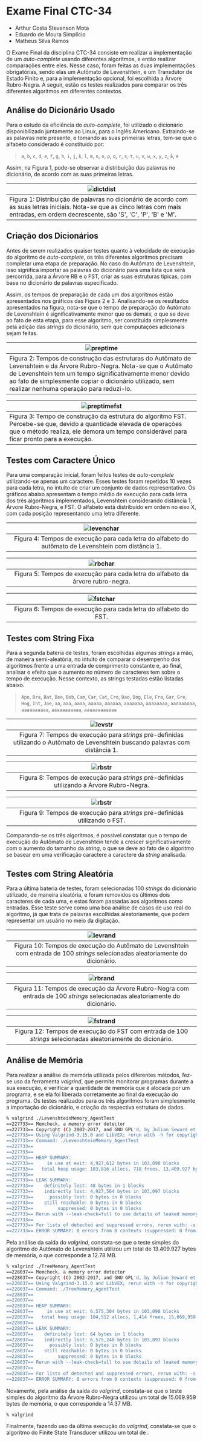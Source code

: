 # Exame Final CTC-34

- Arthur Costa Stevenson Mota
- Eduardo de Moura Simplício
- Matheus Silva Ramos

O Exame Final da disciplina CTC-34 consiste em realizar a implementação de um *auto-complete* usando diferentes algoritmos, e então realizar comparações entre eles. Nesse caso, foram feitas as duas implementações obrigatórias, sendo elas um Autômato de Levenshtein, e um Transdutor de Estado Finito e, para a implementação opcional, foi escolhida a Árvore Rubro-Negra.
A seguir, estão os testes realizados para comparar os três diferentes algoritmos em diferentes contextos.

## Análise do Dicionário Usado

Para o estudo da eficiência do *auto-complete*, foi utilizado o dicionário disponibilizado juntamente ao Linux, para o Inglês Americano. Extraindo-se as palavras nele presente, e tomando as suas primeiras letras, tem-se que o alfabeto considerado é constituído por:
> `a`, `b`, `c`, `d`, `e`, `f`, `g`, `h`, `i`, `j`, `k`, `l`, `m`, `n`, `o`, `p`, `q`, `r`, `s`, `t`, `u`, `v`, `w`, `x`, `y`, `z`, `å`, `é`

Assim, na Figura 1, pode-se observar a distribuição das palavras no dicionário, de acordo com as suas primeiras letras.

| ![dictdist](./src/Analysis/dict_dist.png) |
|-|
|Figura 1: Distribuição de palavras no dicionário de acordo com as suas letras iniciais. Nota-se que as cinco letras com mais entradas, em ordem decrescente, são 'S', 'C', 'P', 'B' e 'M'.|

## Criação dos Dicionários

Antes de serem realizados quaiser testes quanto à velocidade de execução do algoritmo de *auto-complete*, os três diferentes algoritmos precisam completar uma etapa de preparação. No caso do Autômato de Levenshtein, isso significa importar as palavras do dicionário para uma lista que será percorrida, para a Árvore RB e o FST, criar as suas estruturas típicas, com base no dicionário de palavras especificado.

Assim, os tempos de preparação de cada um dos algoritmos estão apresentados nos gráficos das Figura 2 e 3. Analisando-se os resultados apresentados na figura, nota-se que o tempo de preparação do Autômato de Levenshtein é significativamente menor que os demais, o que se deve ao fato de esta etapa, para esse algoritmo, ser constituída simplesmente pela adição das *strings* do dicionário, sem que computações adicionais sejam feitas.

| ![preptime](./src/Analysis/dict_creation.png) |
|-|
|Figura 2: Tempos de construção das estruturas do Autômato de Levenshtein e da Árvore Rubro-Negra. Nota-se que o Autômato de Levenshtein tem um tempo significativamente menor devido ao fato de simplesmente copiar o dicionário utilizado, sem realizar nenhuma operação para reduzi-lo.|

| ![preptimefst](./src/Analysis/dict_fst.png) |
|-|
|Figura 3: Tempo de construção da estrutura do algoritmo FST. Percebe-se que, devido a quantidade elevada de operações que o método realiza, ele demora um tempo considerável para ficar pronto para a execução.|

## Testes com Caractere Único

Para uma comparação inicial, foram feitos testes de *auto-complete* utilizando-se apenas um caractere. Esses testes foram repetidos 10 vezes para cada letra, no intuito de criar um conjunto de dados representativo. Os gráficos abaixo apresentam o tempo médio de execução para cada letra dos três algoritmos implementados, Levenshtein considerando distância 1, Árvore Rubro-Negra, e FST. O alfabeto está distribuído em ordem no eixo X, com cada posição representando uma letra diferente.

|![levenchar](./src/Analysis/leven_char.png)|
| :-: |
|Figura 4: Tempos de execução para cada letra do alfabeto do autômato de Levenshtein com distância 1.|

|![rbchar](./src/Analysis/rb_char.png)|
| :-: |
|Figura 5: Tempos de execução para cada letra do alfabeto da árvore rubro-negra.|

|![fstchar](./src/Analysis/fst_char.png)|
| :-: |
|Figura 6: Tempos de execução para cada letra do alfabeto do FST.|

## Testes com String Fixa

Para a segunda bateria de testes, foram escolhidas algumas *strings* a mão, de maneira semi-aleatória, no intuito de comparar o desempenho dos algoritmos frente a uma entrada de comprimento constante e, ao final, analisar o efeito que o aumento no número de caracteres tem sobre o tempo de execução. Nesse contexto, as strings testadas estão listadas abaixo.

>`Apo`, `Bra`, `Bat`, `Bee`, `Bob`, `Cam`, `Car`, `Cat`, `Cro`, `Dao`, `Dog`, `Ele`, `Fra`, `Gar`, `Gre`, `Hog`, `Int`, `Joe`, `aa`, `aaa`, `aaaa`, `aaaaa`, `aaaaaa`, `aaaaaaa`, `aaaaaaaa`, `aaaaaaaaa`, `aaaaaaaaaa`, `aaaaaaaaaaa`, `aaaaaaaaaaaa`

|![levstr](./src/Analysis/leven_str.png)|
| :-: |
|Figura 7: Tempos de execução para *strings* pré-definidas utilizando o Autômato de Levenshtein buscando palavras com distância 1.|

|![rbstr](./src/Analysis/rb_str.png)|
| :-: |
|Figura 8: Tempos de execução para *strings* pré-definidas utilizando a Árvore Rubro-Negra.|

|![rbstr](./src/Analysis/fst_str.png)|
| :-: |
|Figura 9: Tempos de execução para *strings* pré-definidas utilizando o FST.|

Comparando-se os três algoritmos, é possível constatar que o tempo de execução do Autômato de Levenshtein tende a crescer significativamente com o aumento do tamanho da *string*, o que se deve ao fato de o algoritmo se basear em uma verificação caractere a caractere da *string* analisada.

## Testes com String Aleatória

Para a última bateria de testes, foram selecionadas 100 *strings* do dicionário utilizado, de maneira aleatória, e foram removidos os últimos dois caracteres de cada uma, e estas foram passadas aos algoritmos como entradas. Esse teste serve como uma boa análise de casos de uso real do algoritmo, já que trata de palavras escolhidas aleatoriamente, que podem representar um usuário no meio da digitação.

|![levrand](./src/Analysis/leven_rand.png)|
| :-: |
|Figura 10: Tempos de execução do Autômato de Levenshtein com entrada de 100 *strings* selecionadas aleatoriamente do dicionário.|

|![rbrand](./src/Analysis/rb_rand.png)|
| :-: |
|Figura 11: Tempos de execução da Árvore Rubro-Negra com entrada de 100 *strings* selecionadas aleatoriamente do dicionário.|

|![fstrand](./src/Analysis/fst_rand.png)|
| :-: |
|Figura 12: Tempos de execução do FST com entrada de 100 *strings* selecionadas aleatoriamente do dicionário.|

## Análise de Memória

Para realizar a análise da memória utilizada pelos diferentes métodos, fez-se uso da ferramenta *valgrind*, que permite monitorar programas durante a sua execução, e verificar a quantidade de memória que é alocada por um programa, e se ela foi liberada corretamente ao final da execução do programa. Os testes realizados para os três algoritmos foram simplesmente a importação do dicionário, e criação da respectiva estrutura de dados.

```bash
% valgrind ./LevenshteinMemory_AgentTest                                                                                                                                                                         ✹ ✭
==227733== Memcheck, a memory error detector
==227733== Copyright (C) 2002-2017, and GNU GPL'd, by Julian Seward et al.
==227733== Using Valgrind-3.15.0 and LibVEX; rerun with -h for copyright info
==227733== Command: ./LevenshteinMemory_AgentTest
==227733== 
==227733== 
==227733== HEAP SUMMARY:
==227733==     in use at exit: 4,927,612 bytes in 103,098 blocks
==227733==   total heap usage: 103,816 allocs, 718 frees, 13,409,927 bytes allocated
==227733== 
==227733== LEAK SUMMARY:
==227733==    definitely lost: 48 bytes in 1 blocks
==227733==    indirectly lost: 4,927,564 bytes in 103,097 blocks
==227733==      possibly lost: 0 bytes in 0 blocks
==227733==    still reachable: 0 bytes in 0 blocks
==227733==         suppressed: 0 bytes in 0 blocks
==227733== Rerun with --leak-check=full to see details of leaked memory
==227733== 
==227733== For lists of detected and suppressed errors, rerun with: -s
==227733== ERROR SUMMARY: 0 errors from 0 contexts (suppressed: 0 from 0)
```

Pela análise da saída do *valgrind*, constata-se que o teste simples do algoritmo do Autômato de Levenshtein utilizou um total de 13.409.927 bytes de memória, o que corresponde a 12.78 MB.

```bash
% valgrind ./TreeMemory_AgentTest                                                                                                                                                                                ✹ ✭
==228037== Memcheck, a memory error detector
==228037== Copyright (C) 2002-2017, and GNU GPL'd, by Julian Seward et al.
==228037== Using Valgrind-3.15.0 and LibVEX; rerun with -h for copyright info
==228037== Command: ./TreeMemory_AgentTest
==228037== 
==228037== 
==228037== HEAP SUMMARY:
==228037==     in use at exit: 6,575,304 bytes in 103,098 blocks
==228037==   total heap usage: 104,512 allocs, 1,414 frees, 15,069,959 bytes allocated
==228037== 
==228037== LEAK SUMMARY:
==228037==    definitely lost: 64 bytes in 1 blocks
==228037==    indirectly lost: 6,575,240 bytes in 103,097 blocks
==228037==      possibly lost: 0 bytes in 0 blocks
==228037==    still reachable: 0 bytes in 0 blocks
==228037==         suppressed: 0 bytes in 0 blocks
==228037== Rerun with --leak-check=full to see details of leaked memory
==228037== 
==228037== For lists of detected and suppressed errors, rerun with: -s
==228037== ERROR SUMMARY: 0 errors from 0 contexts (suppressed: 0 from 0)
```

Novamente, pela análise da saída do *valgrind*, constata-se que o teste simples do algoritmo da Árvore Rubro-Negra utilizou um total de 15.069.959 bytes de memória, o que corresponde a 14.37 MB.

```bash
% valgrind
```

Finalmente, fazendo uso da última execução do *valgrind*, constata-se que o algoritmo do Finite State Transducer utilizou um total de .
